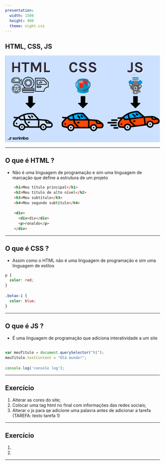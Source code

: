 ```yaml
---
presentation:
  width: 1500
  height: 900
  theme: night.css
---
```


<!-- slide -->

## HTML, CSS, JS

![HTML](./assets/img/image-1.png)

---

<!-- slide -->
## O que é HTML ?
* Não é uma linguagem de programação e sim uma linguagem de marcação que define a estrutura de um projeto

```html
    <h1>Meu título principal</h1>
    <h2>Meu título de alto nível</h2>
    <h3>Meu subtítulo</h3>
    <h4>Meu segundo subtítulo</h4>

    <div>
      <div>div</div>
      <p>ronaldo</p>
    </div>
```

---

<!-- slide -->

## O que é CSS ?

* Assim como o HTML não é uma linguagem de programação e sim uma linguagem de estilos

```CSS
p {
  color: red;
}

.botao-1 {
  color: blue;
}
```
---

<!-- slide -->

## O que é JS ?

* É uma linguagem de programação que adiciona interatividade a um site

```js

var meuTitulo = document.querySelector("h1");
meuTitulo.textContent = "Olá mundo!";

console.log('console log');

```
---

<!-- slide -->

## Exercício

1. Alterar as cores do site;
2. Colocar uma tag html no final com informações das redes sociais;
3. Alterar o js para qe adicione uma palavra antes de adicionar a tarefa (TAREFA: texto tarefa 1)

---

## Exercício

1. 
2. 

---